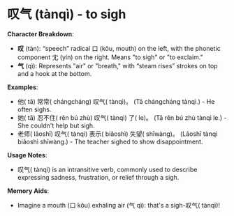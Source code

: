 # **叹气 (tànqì) - to sigh**

**Character Breakdown**:  
- **叹** (tàn): “speech” radical 口 (kǒu, mouth) on the left, with the phonetic component 冘 (yín) on the right. Means "to sigh" or "to exclaim."  
- **气** (qì): Represents "air" or "breath," with “steam rises” strokes on top and a hook at the bottom.

**Examples**:  
- 他( tā) 常常( chángcháng) 叹气( tànqì)。 (Tā chángcháng tànqì.) - He often sighs.  
- 她( tā) 忍不住( rěn bú zhù) 叹气( tànqì) 了( le)。 (Tā rěn bú zhù tànqì le.) - She couldn't help but sigh.  
- 老师( lǎoshī) 叹气( tànqì) 表示( biǎoshì) 失望( shīwàng)。 (Lǎoshī tànqì biǎoshì shīwàng.) - The teacher sighed to show disappointment.

**Usage Notes**:  
- 叹气( tànqì) is an intransitive verb, commonly used to describe expressing sadness, frustration, or relief through a sigh.

**Memory Aids**:  
- Imagine a mouth (口 kǒu) exhaling air (气 qì): that's a sigh-叹气( tànqì)!
